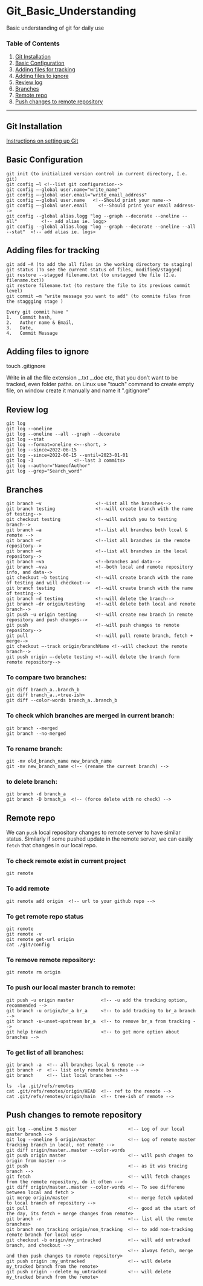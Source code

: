 # Git_Basic_Understanding

Basic understanding of git for daily use

### **Table of Contents**

1. [Git Installation](#git-installation)
2. [Basic Configuration](#basic-configuration)
3. [Adding files for tracking](#adding-files-for-tracking)
4. [Adding files to ignore](#adding-files-to-ignore)
5. [Review log](#review-log)
6. [Branches](#branches)
7. [Remote repo](#remote-repo)
8. [Push changes to remote repository](#push-changes-to-remote-repository)

---

## Git Installation

[Instructions on setting up Git](https://help.github.com/articles/set-up-git/)

## Basic Configuration

    git init (to initialized version control in current directory, I.e. git)
    git config –l <!--list git configuration-->
    git config –-global user.name="write_name"
    git config –-global user.email="write_email_address"
    git config –-global user.name   <!--Should print your name-->
    git config –-global user.email    <!--Should print your email address-->
    git config --global alias.logg "log --graph --decorate --oneline --all"         <!-- add alias ie. logg>
    git config --global alias.logg "log --graph --decorate --oneline --all --stat"  <!-- add alias ie. logs>

## Adding files for tracking

    git add –A (to add the all files in the working directory to staging)
    git status (To see the current status of files, modified/stagged)
    git restore --stagged filename.txt (to unstagged the file (I.e. filename.txt))
    git restore filename.txt (to restore the file to its previous commit level)
    git commit –m "write message you want to add" (to commite files from the staggging stage )

    Every git commit have "
    1.   Commit hash,
    2.   Auther name & Email,
    3.   Date,
    4.   Commit Message

## Adding files to ignore

touch .gitignore

Write in all the file extension _.txt _.doc etc, that you don’t want to be tracked, even folder paths. on Linux use "touch" command to create empty file, on window create it manually and name it ".gitignore"

## Review log

    git log
    git log --oneline
    git log --oneline --all --graph --decorate
    git log --stat
    git log --format=oneline <~--short, >
    git log --since=2022-06-15
    git log --since=2022-06-15 --until=2023-01-01
    git log -3               <!--last 3 commits>
    git log --author="NameofAuthor"
    git log --grep="Search_word"

## Branches

    git branch –v                    <!--List all the branches-->
    git branch testing               <!--will create branch with the name of testing-->
    git checkout testing             <!--will switch you to testing branch-->
    git branch –a                    <!--list all branches both lcoal & remote -->
    git branch –r                    <!--list all branches in the remote repository-->
    git branch –v                    <!--list all branches in the local repository-->
    git branch –va                   <!--branches and data-->
    git branch –vva                  <!--both local and remote repository info, and data-->
    git checkout –b testing          <!--will create branch with the name of testing and will checkout-->
    git branch testing               <!--will create branch with the name of testing-->
    git branch –d testing            <!--will delete the branch-->
    git branch –dr origin/testing    <!--will delete both local and remote branch-->
    git push –u origin testing       <!--will create new branch in remote repository and push changes-->
    git push                         <!--will push changes to remote repository-->
    git pull                         <!--will pull remote branch, fetch + merge-->
    git checkout –-track origin/branchName <!--will checkout the remote branch-->
    git push origin –-delete testing <!--will delete the branch form remote repository-->

### To compare two branches:

    git diff branch_a..branch_b
    git diff branch_a..<tree-ish>
    git diff --color-words branch_a..branch_b

### To check which branches are merged in current branch:

    git branch --merged
    git branch --no-merged

### To rename branch:

    git -mv old_branch_name new_branch_name
    git -mv new_branch_name <!-- (rename the current branch) -->

### to delete branch:

    git branch -d branch_a
    git branch -D brnach_a  <!-- (force delete with no check) -->

## Remote repo

We can `push` local repository changes to remote server to have similar status. Similarly if some pushed update in the remote server, we can easily `fetch` that changes in our local repo.

### To check remote exist in current project

    git remote

### To add remote

    git remote add origin  <!-- url to your github repo -->

### To get remote repo status

    git remote
    git remote -v
    git remote get-url origin
    cat ./git/config

### To remove remote repository:

    git remote rm origin

### To push our local master branch to remote:

    git push -u origin master          <!-- -u add the tracking option, recommended -->
    git branch -u origin/br_a br_a     <!-- to add tracking to br_a branch -->
    git branch -u-unset-upstream br_a  <!-- to remove br_a from tracking -->
    git help branch                    <!-- to get more option about branches -->

### To get list of all branches:

    git branch -a  <!-- all branches local & remote -->
    git branch -r  <!-- list only remote branches -->
    git branch     <!-- list local branches -->

    ls  -la .git/refs/remotes
    cat .git/refs/remotes/origin/HEAD  <!-- ref to the remote -->
    cat .git/refs/remotes/origin/main  <!-- tree-ish of remote -->

## Push changes to remote repository

    git log --oneline 5 master                   <!-- Log of our local master branch -->
    git log --oneline 5 origin/master            <!-- Log of remote master tracking branch in local, not remote -->
    git diff origin/master..master --color-words
    git push origin master                       <!-- will push chages to origin from master -->
    git push                                     <!-- as it was tracing branch -->
    git fetch                                    <!-- will fetch changes from the remote repository, do it often -->
    git diff origin/master..master --color-words <!-- To see differene between local and fetch >
    git merge origin/master                      <!-- merge fetch updated to local branch of repository -->
    git pull                                     <!-- good at the start of the day, its fetch + merge changes from remote>
    git branch -r                                <!-- list all the remote branches>
    git branch non_tracking origin/non_tracking  <!-- to add non-tracking remote branch for local use>
    git checkout -b origin/my_untracked          <!-- will add untracked branch, and checkout -->
                                                 <!-- always fetch, merge and then push changes to remote repository>
    git push origin :my_untracked                <!-- will delete my_tracked branch from the remote>
    git push origin --delete my_untracked        <!-- will delete my_tracked branch from the remote>
